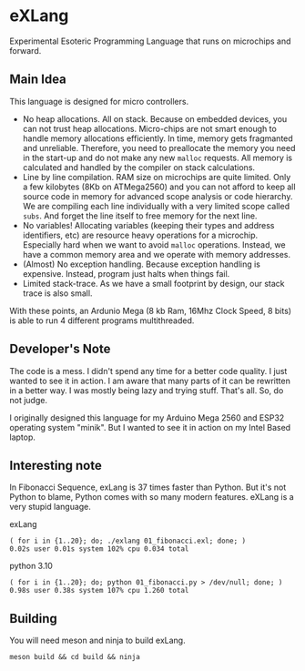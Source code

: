 # eXLang
Experimental Esoteric Programming Language that runs on microchips and forward.

## Main Idea

This language is designed for micro controllers. 

- No heap allocations. All on stack. Because on embedded devices, you can not trust heap allocations. Micro-chips are not smart enough to handle memory allocations efficiently. In time, memory gets fragmanted and unreliable. Therefore, you need to preallocate the memory you need in the start-up and do not make any new `malloc` requests. All memory is calculated and handled by the compiler on stack calculations.
- Line by line compilation. RAM size on microchips are quite limited. Only a few kilobytes (8Kb on ATMega2560) and you can not afford to keep all source code in memory for advanced scope analysis or code hierarchy. We are compiling each line individually with a very limited scope called `subs`. And forget the line itself to free memory for the next line.
- No variables! Allocating variables (keeping their types and address identifiers, etc) are resource heavy operations for a microchip. Especially hard when we want to avoid `malloc` operations. Instead, we have a common memory area and we operate with memory addresses. 
- (Almost) No exception handling. Because exception handling is expensive. Instead, program just halts when things fail.
- Limited stack-trace. As we have a small footprint by design, our stack trace is also small.

With these points, an Ardunio Mega (8 kb Ram, 16Mhz Clock Speed, 8 bits) is able to run 4 different programs multithreaded. 

## Developer's Note

The code is a mess. I didn't spend any time for a better code quality. I just wanted to see it in action. I am aware that many parts of it can be rewritten in a better way. I was mostly being lazy and trying stuff. That's all. So, do not judge.

I originally designed this language for my Arduino Mega 2560 and ESP32 operating system "minik". 
But I wanted to see it in action on my Intel Based laptop.

## Interesting note

In Fibonacci Sequence, exLang is 37 times faster than Python. But it's not Python to blame, Python comes with so many modern features. eXLang is a very stupid language.

exLang
```
( for i in {1..20}; do; ./exlang 01_fibonacci.exl; done; )
0.02s user 0.01s system 102% cpu 0.034 total
```

python 3.10
```
( for i in {1..20}; do; python 01_fibonacci.py > /dev/null; done; )
0.98s user 0.38s system 107% cpu 1.260 total
```

## Building

You will need meson and ninja to build exLang.

```
meson build && cd build && ninja
```
